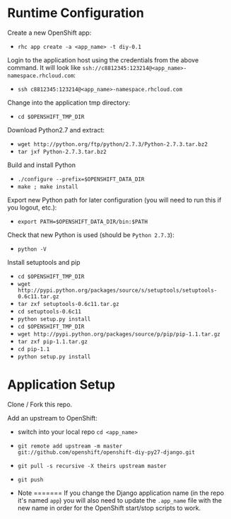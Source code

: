 Runtime Configuration
======================
Create a new OpenShift app:

* `rhc app create -a <app_name> -t diy-0.1`

Login to the application host using the credentials from the above command.  It will look like `ssh://c8812345:123214@<app_name>-namespace.rhcloud.com`:

* `ssh c8812345:123214@<app_name>-namespace.rhcloud.com`

Change into the application tmp directory:

* `cd $OPENSHIFT_TMP_DIR`

Download Python2.7 and extract:

* `wget http://python.org/ftp/python/2.7.3/Python-2.7.3.tar.bz2`
* `tar jxf Python-2.7.3.tar.bz2`

Build and install Python

* `./configure --prefix=$OPENSHIFT_DATA_DIR`
* `make ; make install`

Export new Python path for later configuration (you will need to run this if you logout, etc.):

* `export PATH=$OPENSHIFT_DATA_DIR/bin:$PATH`

Check that new Python is used (should be `Python 2.7.3`):

* `python -V`

Install setuptools and pip

* `cd $OPENSHIFT_TMP_DIR`
* `wget http://pypi.python.org/packages/source/s/setuptools/setuptools-0.6c11.tar.gz`
* `tar zxf setuptools-0.6c11.tar.gz`
* `cd setuptools-0.6c11`
* `python setup.py install`
* `cd $OPENSHIFT_TMP_DIR`
* `wget http://pypi.python.org/packages/source/p/pip/pip-1.1.tar.gz`
* `tar zxf pip-1.1.tar.gz`
* `cd pip-1.1`
* `python setup.py install`


Application Setup
===================

Clone / Fork this repo.

Add an upstream to OpenShift:
* switch into your local repo `cd <app_name>`
* `git remote add upstream -m master git://github.com/openshift/openshift-diy-py27-django.git`
* `git pull -s recursive -X theirs upstream master`
* `git push`

* Note
=======
If you change the Django application name (in the repo it's named `app`) you will also need to update the `.app_name` file with the new name in order for the OpenShift start/stop scripts to work.
